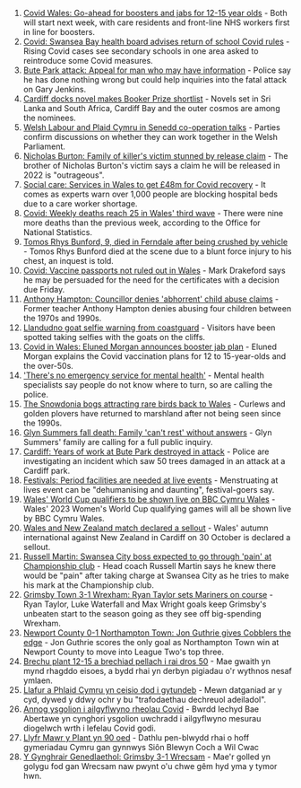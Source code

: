 1. [Covid Wales: Go-ahead for boosters and jabs for 12-15 year olds](https://www.bbc.co.uk/news/uk-wales-politics-58557120?at_medium=RSS&at_campaign=KARANGA) - Both will start next week, with care residents and front-line NHS workers first in line for boosters.
2. [Covid: Swansea Bay health board advises return of school Covid rules](https://www.bbc.co.uk/news/uk-wales-58561776?at_medium=RSS&at_campaign=KARANGA) - Rising Covid cases see secondary schools in one area asked to reintroduce some Covid measures.
3. [Bute Park attack: Appeal for man who may have information](https://www.bbc.co.uk/news/uk-wales-58558886?at_medium=RSS&at_campaign=KARANGA) - Police say he has done nothing wrong but could help inquiries into the fatal attack on Gary Jenkins.
4. [Cardiff docks novel makes Booker Prize shortlist](https://www.bbc.co.uk/news/entertainment-arts-58558396?at_medium=RSS&at_campaign=KARANGA) - Novels set in Sri Lanka and South Africa, Cardiff Bay and the outer cosmos are among the nominees.
5. [Welsh Labour and Plaid Cymru in Senedd co-operation talks](https://www.bbc.co.uk/news/uk-wales-politics-58560721?at_medium=RSS&at_campaign=KARANGA) - Parties confirm discussions on whether they can work together in the Welsh Parliament.
6. [Nicholas Burton: Family of killer's victim stunned by release claim](https://www.bbc.co.uk/news/uk-england-manchester-58566062?at_medium=RSS&at_campaign=KARANGA) - The brother of Nicholas Burton's victim says a claim he will be released in 2022 is "outrageous".
7. [Social care: Services in Wales to get £48m for Covid recovery](https://www.bbc.co.uk/news/uk-wales-politics-58563905?at_medium=RSS&at_campaign=KARANGA) - It comes as experts warn over 1,000 people are blocking hospital beds due to a care worker shortage.
8. [Covid: Weekly deaths reach 25 in Wales' third wave](https://www.bbc.co.uk/news/uk-wales-58556729?at_medium=RSS&at_campaign=KARANGA) - There were nine more deaths than the previous week, according to the Office for National Statistics.
9. [Tomos Rhys Bunford, 9, died in Ferndale after being crushed by vehicle](https://www.bbc.co.uk/news/uk-wales-58558880?at_medium=RSS&at_campaign=KARANGA) - Tomos Rhys Bunford died at the scene due to a blunt force injury to his chest, an inquest is told.
10. [Covid: Vaccine passports not ruled out in Wales](https://www.bbc.co.uk/news/uk-wales-politics-58560720?at_medium=RSS&at_campaign=KARANGA) - Mark Drakeford says he may be persuaded for the need for the certificates with a decision due Friday.
11. [Anthony Hampton: Councillor denies 'abhorrent' child abuse claims](https://www.bbc.co.uk/news/uk-wales-58543798?at_medium=RSS&at_campaign=KARANGA) - Former teacher Anthony Hampton denies abusing four children between the 1970s and 1990s.
12. [Llandudno goat selfie warning from coastguard](https://www.bbc.co.uk/news/uk-wales-58556726?at_medium=RSS&at_campaign=KARANGA) - Visitors have been spotted taking selfies with the goats on the cliffs.
13. [Covid in Wales: Eluned Morgan announces booster jab plan](https://www.bbc.co.uk/news/uk-wales-58561783?at_medium=RSS&at_campaign=KARANGA) - Eluned Morgan explains the Covid vaccination plans for 12 to 15-year-olds and the over-50s.
14. ['There's no emergency service for mental health'](https://www.bbc.co.uk/news/uk-wales-58548746?at_medium=RSS&at_campaign=KARANGA) - Mental health specialists say people do not know where to turn, so are calling the police.
15. [The Snowdonia bogs attracting rare birds back to Wales](https://www.bbc.co.uk/news/uk-wales-58555547?at_medium=RSS&at_campaign=KARANGA) - Curlews and golden plovers have returned to marshland after not being seen since the 1990s.
16. [Glyn Summers fall death: Family 'can't rest' without answers](https://www.bbc.co.uk/news/uk-wales-58548533?at_medium=RSS&at_campaign=KARANGA) - Glyn Summers' family are calling for a full public inquiry.
17. [Cardiff: Years of work at Bute Park destroyed in attack](https://www.bbc.co.uk/news/uk-wales-58549835?at_medium=RSS&at_campaign=KARANGA) - Police are investigating an incident which saw 50 trees damaged in an attack at a Cardiff park.
18. [Festivals: Period facilities are needed at live events](https://www.bbc.co.uk/news/uk-wales-58502558?at_medium=RSS&at_campaign=KARANGA) - Menstruating at lives event can be "dehumanising and daunting", festival-goers say.
19. [Wales' World Cup qualifiers to be shown live on BBC Cymru Wales](https://www.bbc.co.uk/sport/football/58561420?at_medium=RSS&at_campaign=KARANGA) - Wales' 2023 Women's World Cup qualifying games will all be shown live by BBC Cymru Wales.
20. [Wales and New Zealand match declared a sellout](https://www.bbc.co.uk/sport/rugby-union/58558505?at_medium=RSS&at_campaign=KARANGA) - Wales' autumn international against New Zealand in Cardiff on 30 October is declared a sellout.
21. [Russell Martin: Swansea City boss expected to go through 'pain' at Championship club](https://www.bbc.co.uk/sport/football/58556392?at_medium=RSS&at_campaign=KARANGA) - Head coach Russell Martin says he knew there would be "pain" after taking charge at Swansea City as he tries to make his mark at the Championship club.
22. [Grimsby Town 3-1 Wrexham: Ryan Taylor sets Mariners on course](https://www.bbc.co.uk/sport/football/58470946?at_medium=RSS&at_campaign=KARANGA) - Ryan Taylor, Luke Waterfall and Max Wright goals keep Grimsby's unbeaten start to the season going as they see off big-spending Wrexham.
23. [Newport County 0-1 Northampton Town: Jon Guthrie gives Cobblers the edge](https://www.bbc.co.uk/sport/football/58154451?at_medium=RSS&at_campaign=KARANGA) - Jon Guthrie scores the only goal as Northampton Town win at Newport County to move into League Two's top three.
24. [Brechu plant 12-15 a brechiad pellach i rai dros 50](https://www.bbc.co.uk/newyddion/58547943?at_medium=RSS&at_campaign=KARANGA) - Mae gwaith yn mynd rhagddo eisoes, a bydd rhai yn derbyn pigiadau o'r wythnos nesaf ymlaen.
25. [Llafur a Phlaid Cymru yn ceisio dod i gytundeb](https://www.bbc.co.uk/newyddion/58546295?at_medium=RSS&at_campaign=KARANGA) - Mewn datganiad ar y cyd, dywed y ddwy ochr y bu "trafodaethau dechreuol adeiladol".
26. [Annog ysgolion i ailgyflwyno rheolau Covid](https://www.bbc.co.uk/newyddion/58564317?at_medium=RSS&at_campaign=KARANGA) - Bwrdd Iechyd Bae Abertawe yn cynghori ysgolion uwchradd i ailgyflwyno mesurau diogelwch wrth i lefelau Covid godi.
27. [Llyfr Mawr y Plant yn 90 oed](https://www.bbc.co.uk/newyddion/58550295?at_medium=RSS&at_campaign=KARANGA) - Dathlu pen-blwydd rhai o hoff gymeriadau Cymru gan gynnwys Siôn Blewyn Coch a Wil Cwac
28. [Y Gynghrair Genedlaethol: Grimsby 3-1 Wrecsam](https://www.bbc.co.uk/newyddion/58565335?at_medium=RSS&at_campaign=KARANGA) - Mae'r golled yn golygu fod gan Wrecsam naw pwynt o'u chwe gêm hyd yma y tymor hwn.
